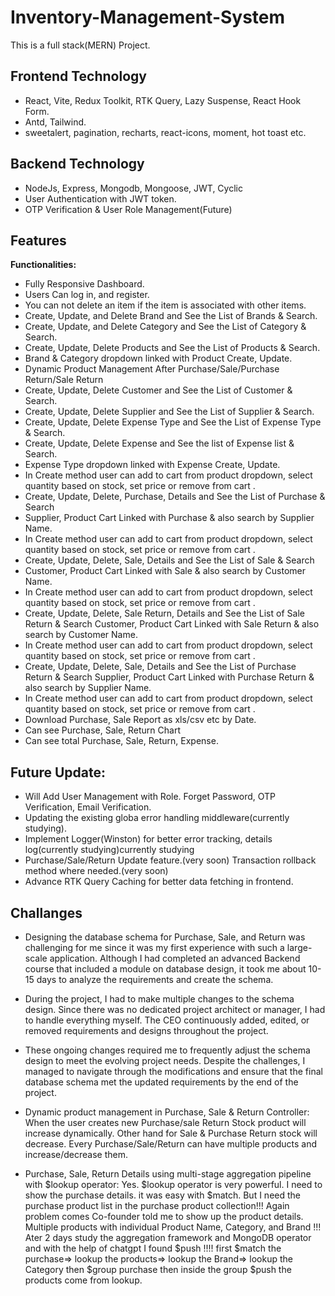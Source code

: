 # Inventory-Management-System
This is a full stack(MERN) Project.

## Frontend Technology  
* React, Vite, Redux Toolkit, RTK Query, Lazy Suspense, React Hook Form.
* Antd, Tailwind.
* sweetalert, pagination, recharts, react-icons, moment, hot toast etc.
## Backend Technology
* NodeJs, Express, Mongodb, Mongoose, JWT, Cyclic
* User Authentication with JWT token.
* OTP Verification & User Role Management(Future)

## Features

**Functionalities:** 
* Fully Responsive Dashboard.
* Users Can log in, and register.
* You can not delete an item if the item is associated with other items.
* Create, Update, and Delete Brand and See the List of Brands & Search.
* Create, Update, and Delete Category and See the List of Category & Search.
* Create, Update, Delete Products and See the List of Products & Search.
* Brand & Category dropdown linked with Product Create, Update.
* Dynamic Product Management After Purchase/Sale/Purchase Return/Sale Return
* Create, Update, Delete Customer and See the List of Customer & Search.
* Create, Update, Delete Supplier and See the List of Supplier & Search.
* Create, Update, Delete Expense Type and See the List of Expense Type & Search.
* Create, Update, Delete Expense  and See the list of Expense list & Search.
* Expense Type dropdown linked with Expense Create, Update. 
* In Create method user can add to cart from product dropdown, select quantity based on stock, set price or remove from cart . 
* Create, Update, Delete, Purchase, Details and See the List of Purchase & Search
* Supplier, Product Cart Linked with Purchase & also search by Supplier Name.
* In Create method user can add to cart from product dropdown, select quantity based on stock, set price or remove from cart . 
* Create, Update, Delete, Sale, Details and See the List of Sale & Search
* Customer, Product Cart Linked with Sale & also search by Customer Name.
* In Create method user can add to cart from product dropdown, select quantity based on stock, set price or remove from cart . 
* Create, Update, Delete, Sale Return, Details and See the List of Sale Return & Search
Customer, Product Cart Linked with Sale Return & also search by Customer Name.
* In Create method user can add to cart from product dropdown, select quantity based on stock, set price or remove from cart . 
* Create, Update, Delete, Sale, Details and See the List of Purchase Return & Search
Supplier, Product Cart Linked with Purchase Return & also search by Supplier Name.
* In Create method user can add to cart from product dropdown, select quantity based on stock, set price or remove from cart . 
* Download Purchase, Sale Report as xls/csv etc by Date.
* Can see Purchase, Sale, Return Chart
* Can see total Purchase, Sale, Return, Expense.
		
## Future Update: 
* Will Add User Management with Role.
Forget Password, OTP Verification, Email Verification.
* Updating the existing globa error handling middleware(currently studying). 
* Implement Logger(Winston) for better error tracking, details log(currently studying)currently studying
* Purchase/Sale/Return Update feature.(very soon)
Transaction rollback method where needed.(very soon)
* Advance RTK Query Caching for better data fetching in frontend.
## Challanges
* Designing the database schema for Purchase, Sale, and Return was challenging for me since it was my first experience with such a large-scale application. Although I had completed an advanced Backend course that included a module on database design, it took me about 10-15 days to analyze the requirements and create the schema.

* During the project, I had to make multiple changes to the schema design. Since there was no dedicated project architect or manager, I had to handle everything myself. The CEO continuously added, edited, or removed requirements and designs throughout the project.

* These ongoing changes required me to frequently adjust the schema design to meet the evolving project needs. Despite the challenges, I managed to navigate through the modifications and ensure that the final database schema met the updated requirements by the end of the project.

* Dynamic product management in Purchase, Sale & Return Controller: When the user creates new Purchase/sale Return Stock product will increase dynamically. Other hand for Sale & Purchase Return stock will decrease. Every Purchase/Sale/Return can have multiple products and increase/decrease them.

* Purchase, Sale, Return Details using multi-stage aggregation pipeline with $lookup operator: Yes. $lookup operator is very powerful. I need to show the purchase details. it was easy with $match. But I need the purchase product list in the purchase product collection!!! Again problem comes Co-founder told me to show up the product details. Multiple products with individual Product Name, Category, and Brand !!! Ater 2 days study the aggregation framework and MongoDB operator and with the help of chatgpt I found $push !!!!  first $match the purchase=> lookup the products=> lookup the Brand=> lookup the Category then $group purchase then inside the group $push the products come from lookup.

